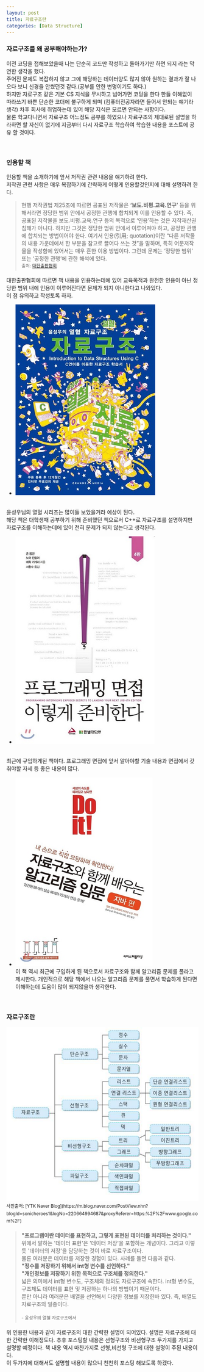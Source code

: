 ```yaml
---
layout: post
title: 자료구조란
categories: [Data Structure]
---
```

### 자료구조를 왜 공부해야하는가?   
이전 코딩을 접해보았을때 나는 단순히 코드만 작성하고 돌아가기만 하면 되지 라는 막연한 생각을 했다.   
주어진 문제도 복잡하지 않고 그에 해당하는 데이터양도 많지 않아 원하는 결과가 잘 나오다 보니 신경을 안썼던것 같다.(공부를 안한 변명이기도 하다.)   
하지만 자료구조 같은 기본 CS 지식을 무시하고 넘어가면 코딩을 한다 한들 이해없이 따라쓰기 바쁜 단순한 코더에 불구하게 되며 (컴퓨터전공자라면 들어서 안되는 얘기라 생각) 차후 회사에 취업하는데 있어 해당 지식은 모르면 안되는 사항이다.   
물론 학교다니면서 자료구조 어느정도 공부를 하였으나 자료구조의 제대로된 설명을 하라하면 할 자신이 없기에 지금부터 다시 자료구조 학습하여 학습한 내용을 포스트에 공유 할 것이다.
<br><br><br>

### 인용할 책

인용할 책을 소개하기에 앞서 저작권 관련 내용을 얘기하려 한다.   
저작권 관련 사항은 매우 복잡하기에 간략하게 어떻게 인용할것인지에 대해 설명하려 한다. 

>현행 저작권법 제25조에 따르면 공표된 저작물은 **‘보도․비평․교육․연구’** 등을 위해서라면 정당한 범위 안에서 공정한 관행에 합치되게 이를 인용할 수 있다. 즉, 공표된 저작물을 보도․비평․교육․연구 등의 목적으로 ‘인용’하는 것은 저작재산권 침해가 아니다. 하지만 그것은 정당한 범위 안에서 이루어져야 하고, 공정한 관행에 합치되는 방법이어야 한다. 여기서 인용(引用; quotation)이란 “다른 저작물의 내용 가운데에서 한 부분을 참고로 끌어다 쓰는 것”을 말하며, 특히 어문저작물을 작성함에 있어서는 매우 흔한 이용 방법이다. 그런데 문제는 ‘정당한 범위’ 또는 ‘공정한 관행’에 관한 해석에 있다.   
<sup>출처: [대한출판협회](http://member.kpa21.or.kr/kpa/rights-qna/?pageid=7&uid=759&mod=document)</sup>   

대한출판협회에 따르면 책 내용을 인용하는데에 있어 교육목적과 완전한 인용이 아닌 정당한 범위 내에 인용이 이루어진다면 문제가 되지 아니한다고 나와있다.   
이 점 유의하고 작성토록 하자.

*  <img src="/assets/images/data-structure/data-structure/yoonsungwoo.jpg" alt="윤성우의 열혈 자료구조" />   
  <br>윤성우님의 열혈 시리즈는 많이들 보았을거라 예상이 된다.   
  해당 책은 대학생때 공부하기 위해 준비했던 책으로서 C++로 자료구조를 설명하지만 자료구조를 이해하는데에 있어 전혀 문제가 되지 않는다고 생각된다.

*  <img src="/assets/images/data-structure/data-structure/programming.jpg" alt="프로그래밍 면접, 이렇게 준비한다."/>    
  <br>최근에 구입하게된 책이다. 프로그래밍 면접에 앞서 알아야할 기술 내용과 면접에서 갖춰야할 자세 등 좋은 내용이 많다.

* <img src="/assets/images/data-structure/data-structure/doit.jpg" alt="Do it 자료구조와 함께 배우는 알고리즘 입문."/>   
  <br>이 책 역시 최근에 구입하게 된 책으로서 자료구조와 함께 알고리즘 문제를 풀라고 제시한다. 개인적으로 해당 책에서 나오는 알고리즘 문제를 풀면서 학습하게 된다면 이해하는데 도움이 많이 되지않을까 생각한다.
  <br><br><br>


### 자료구조란
<img src="/assets/images/data-structure/data-structure/data-structure.jpg"/>   
<sup>사진출처: [YTK Naver Blog](https://m.blog.naver.com/PostView.nhn?blogId=sonicheroes1&logNo=220664994687&proxyReferer=https:%2F%2Fwww.google.com%2F)</sup>   

> **"프로그램이란 데이터를 표현하고, 그렇게 표현된 데이터를 처리하는 것이다."**   
> 위에서 말하는 '데이터 표현'은 '데이터 저장'을 포함하는 개념이다. 그리고 이렇듯 '데이터의 저장'을 담당하는 것이 바로 자료구조이다.   
> 물론 여러분은 데이터를 저장한 경험이 있다. 사례를 들면 다음과 같다.   
> **"정수를 저장하기 위해서 int형 변수를 선언하다."**   
> **"개인정보를 저장하기 위한 목적으로 구조체를 정의한다."**   
> 넓은 의미에서 int형 변수도, 구조체의 정의도 자료구조에 속한다. int형 변수도, 구조체도 데이터를 표현 및 저장하는 하나의 방법이기 때문이다.   
> 뿐만 아니라 여러분은 배열을 선언해서 다양한 정보를 저장한바 있다. 즉, 배열도 자료구조의 일종이다.   
> <br><sup> - 윤성우의 열혈 자료구조에서</sup> 


위 인용한 내용과 같이 자료구조의 대한 간략한 설명이 되어있다. 설명은 자료구조에 대한 간략한 이해정도다. 추후 포스팅할 내용은 선형구조와 비선형구조 두가지를 가지고 설명할 예정이다. 책 내용 역시 마찬가지로 선형,비선형 구조에 대한 설명이 주된 내용이다.   
이 두가지에 대해서도 설명할 내용이 많으니 천천히 포스팅 해보도록 하겠다.   